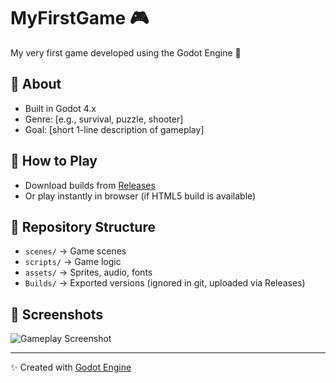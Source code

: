 # MyFirstGame 🎮
My very first game developed using the Godot Engine 🚀

## 🔹 About
- Built in Godot 4.x
- Genre: [e.g., survival, puzzle, shooter]
- Goal: [short 1-line description of gameplay]

## 🔹 How to Play
- Download builds from [Releases](../../releases)
- Or play instantly in browser (if HTML5 build is available)

## 🔹 Repository Structure
- `scenes/` → Game scenes
- `scripts/` → Game logic
- `assets/` → Sprites, audio, fonts
- `Builds/` → Exported versions (ignored in git, uploaded via Releases)

## 🔹 Screenshots
![Gameplay Screenshot]([docs/screenshot.png](https://raw.githubusercontent.com/Meghana-M-Gowda/MyFirstGame/f6b362a7e3398c3e1dfacb0f74fe3de5061f9f0a/screenshot.png.png))

---
✨ Created with [Godot Engine](https://godotengine.org/)

